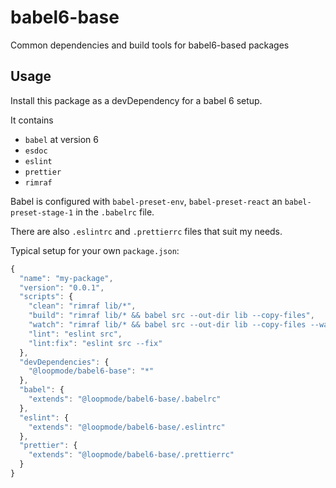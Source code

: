 # babel6-base

Common dependencies and build tools for babel6-based packages

## Usage

Install this package as a devDependency for a babel 6 setup.

It contains

- `babel` at version 6
- `esdoc`
- `eslint`
- `prettier`
- `rimraf`

Babel is configured with `babel-preset-env`, `babel-preset-react` an `babel-preset-stage-1` in the `.babelrc` file.

There are also `.eslintrc` and `.prettierrc` files that suit my needs.

Typical setup for your own `package.json`:

```javascript
{
  "name": "my-package",
  "version": "0.0.1",
  "scripts": {
    "clean": "rimraf lib/*",
    "build": "rimraf lib/* && babel src --out-dir lib --copy-files",
    "watch": "rimraf lib/* && babel src --out-dir lib --copy-files --watch",
    "lint": "eslint src",
    "lint:fix": "eslint src --fix"
  },
  "devDependencies": {
    "@loopmode/babel6-base": "*"
  },
  "babel": {
    "extends": "@loopmode/babel6-base/.babelrc"
  },
  "eslint": {
    "extends": "@loopmode/babel6-base/.eslintrc"
  },
  "prettier": {
    "extends": "@loopmode/babel6-base/.prettierrc"
  }
}

```

